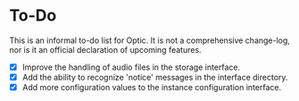 # To-Do

This is an informal to-do list for Optic. It is not a comprehensive change-log, nor is it an official declaration of upcoming features.

- [X] Improve the handling of audio files in the storage interface.
- [X] Add the ability to recognize 'notice' messages in the interface directory.
- [X] Add more configuration values to the instance configuration interface.
